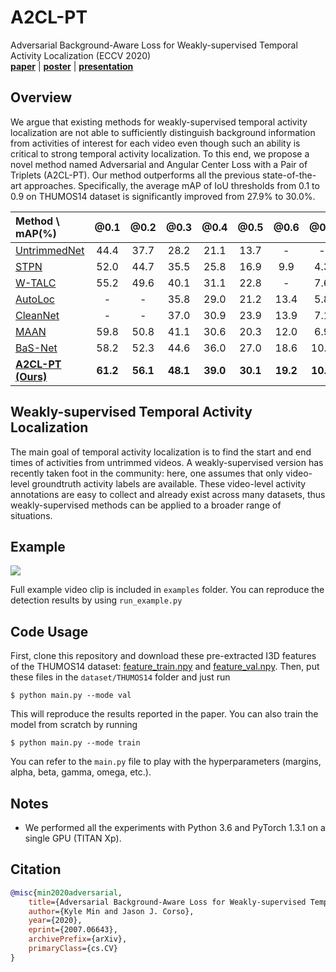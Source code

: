 # A2CL-PT
Adversarial Background-Aware Loss for Weakly-supervised Temporal Activity Localization (ECCV 2020)\
[**paper**](http://arxiv.org/abs/2007.06643) |
[**poster**](https://drive.google.com/file/d/1rLpQkQ3xz5ZndHoOz6IDJE5U4CUv_V7t/view?usp=sharing) | [**presentation**](https://youtu.be/_fwvtSpeplY)

## Overview
We argue that existing methods for weakly-supervised temporal activity localization are not able to sufficiently distinguish background information from activities of interest for each video even though such an ability is critical to strong temporal activity localization. To this end, we propose a novel method named Adversarial and Angular Center Loss with a Pair of Triplets (A2CL-PT). Our method outperforms all the previous state-of-the-art approaches. Specifically, the average mAP of IoU thresholds from 0.1 to 0.9 on THUMOS14 dataset is significantly improved from 27.9% to 30.0%.

| Method \ mAP(%) | @0.1 | @0.2 | @0.3 | @0.4 | @0.5 | @0.6 | @0.7 | @0.8 | @0.9 | AVG |
|:----------------|:----:|:----:|:----:|:----:|:----:|:----:|:----:|:----:|:----:|:----:|
| [UntrimmedNet](https://arxiv.org/abs/1703.03329) | 44.4 | 37.7 | 28.2 | 21.1 | 13.7 | - | - | - | - | - |
| [STPN](https://arxiv.org/abs/1712.05080) | 52.0 | 44.7 | 35.5 | 25.8 | 16.9 | 9.9 | 4.3 | 1.2 | 0.1 | 21.2 |
| [W-TALC](https://arxiv.org/abs/1807.10418) | 55.2 | 49.6 | 40.1 | 31.1 | 22.8 | - | 7.6 | - | - | - |
| [AutoLoc](https://arxiv.org/abs/1807.08333) | - | - | 35.8 | 29.0 | 21.2 | 13.4 | 5.8 | - | - | - |
| [CleanNet](https://openaccess.thecvf.com/content_ICCV_2019/html/Liu_Weakly_Supervised_Temporal_Action_Localization_Through_Contrast_Based_Evaluation_Networks_ICCV_2019_paper.html) | - | - | 37.0 | 30.9 | 23.9 | 13.9 | 7.1 | - | - | - |
| [MAAN](https://arxiv.org/abs/1905.08586) | 59.8 | 50.8 | 41.1 | 30.6 | 20.3 | 12.0 | 6.9 | 2.6 | 0.2 | 24.9 |
| [BaS-Net](https://arxiv.org/abs/1911.09963) | 58.2 | 52.3 | 44.6 | 36.0 | 27.0 | 18.6 | 10.4 | 3.9 | 0.5 | 27.9 |
| [**A2CL-PT (Ours)**](http://arxiv.org/abs/2007.06643) | **61.2** | **56.1** | **48.1** | **39.0** | **30.1** | **19.2** | **10.6** | **4.8** | **1.0** | **30.0** |

## Weakly-supervised Temporal Activity Localization
The main goal of temporal activity localization is to find the start and end times of activities from untrimmed videos. A weakly-supervised version has recently taken foot in the community: here, one assumes that only video-level groundtruth activity labels are available. These video-level activity annotations are easy to collect and already exist across many datasets, thus weakly-supervised methods can be applied to a broader range of situations.

## Example
![](examples/LongJump.gif)

Full example video clip is included in `examples` folder. You can reproduce the detection results by using `run_example.py`

## Code Usage
First, clone this repository and download these pre-extracted I3D features of the THUMOS14 dataset: [feature\_train.npy](https://drive.google.com/uc?export=download&id=15qQIX7EJXmbtZr__U6msnBIzjzAH7ISc) and [feature\_val.npy](https://drive.google.com/uc?export=download&id=1YZcpmHdbiguxNNsZppIj456b3_7Y3a9W).
Then, put these files in the `dataset/THUMOS14` folder and just run

`$ python main.py --mode val`

This will reproduce the results reported in the paper.
You can also train the model from scratch by running

`$ python main.py --mode train`

You can refer to the `main.py` file to play with the hyperparameters (margins, alpha, beta, gamma, omega, etc.).

## Notes
- We performed all the experiments with Python 3.6 and PyTorch 1.3.1 on a single GPU (TITAN Xp).

## Citation
```bibtex
@misc{min2020adversarial,
    title={Adversarial Background-Aware Loss for Weakly-supervised Temporal Activity Localization},
    author={Kyle Min and Jason J. Corso},
    year={2020},
    eprint={2007.06643},
    archivePrefix={arXiv},
    primaryClass={cs.CV}
}
```
